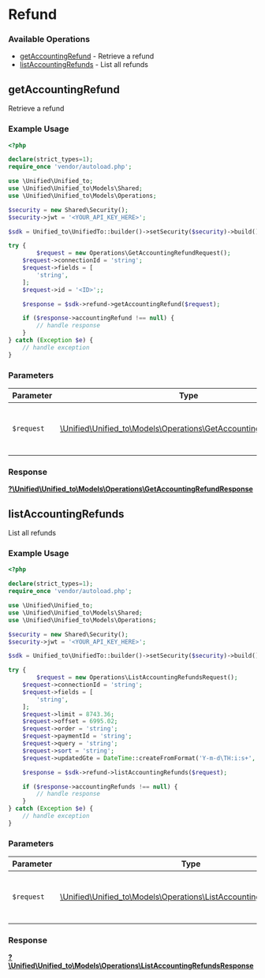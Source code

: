# Refund


### Available Operations

* [getAccountingRefund](#getaccountingrefund) - Retrieve a refund
* [listAccountingRefunds](#listaccountingrefunds) - List all refunds

## getAccountingRefund

Retrieve a refund

### Example Usage

```php
<?php

declare(strict_types=1);
require_once 'vendor/autoload.php';

use \Unified\Unified_to;
use \Unified\Unified_to\Models\Shared;
use \Unified\Unified_to\Models\Operations;

$security = new Shared\Security();
$security->jwt = '<YOUR_API_KEY_HERE>';

$sdk = Unified_to\UnifiedTo::builder()->setSecurity($security)->build();

try {
        $request = new Operations\GetAccountingRefundRequest();
    $request->connectionId = 'string';
    $request->fields = [
        'string',
    ];
    $request->id = '<ID>';;

    $response = $sdk->refund->getAccountingRefund($request);

    if ($response->accountingRefund !== null) {
        // handle response
    }
} catch (Exception $e) {
    // handle exception
}
```

### Parameters

| Parameter                                                                                                                 | Type                                                                                                                      | Required                                                                                                                  | Description                                                                                                               |
| ------------------------------------------------------------------------------------------------------------------------- | ------------------------------------------------------------------------------------------------------------------------- | ------------------------------------------------------------------------------------------------------------------------- | ------------------------------------------------------------------------------------------------------------------------- |
| `$request`                                                                                                                | [\Unified\Unified_to\Models\Operations\GetAccountingRefundRequest](../../Models/Operations/GetAccountingRefundRequest.md) | :heavy_check_mark:                                                                                                        | The request object to use for the request.                                                                                |


### Response

**[?\Unified\Unified_to\Models\Operations\GetAccountingRefundResponse](../../Models/Operations/GetAccountingRefundResponse.md)**


## listAccountingRefunds

List all refunds

### Example Usage

```php
<?php

declare(strict_types=1);
require_once 'vendor/autoload.php';

use \Unified\Unified_to;
use \Unified\Unified_to\Models\Shared;
use \Unified\Unified_to\Models\Operations;

$security = new Shared\Security();
$security->jwt = '<YOUR_API_KEY_HERE>';

$sdk = Unified_to\UnifiedTo::builder()->setSecurity($security)->build();

try {
        $request = new Operations\ListAccountingRefundsRequest();
    $request->connectionId = 'string';
    $request->fields = [
        'string',
    ];
    $request->limit = 8743.36;
    $request->offset = 6995.02;
    $request->order = 'string';
    $request->paymentId = 'string';
    $request->query = 'string';
    $request->sort = 'string';
    $request->updatedGte = DateTime::createFromFormat('Y-m-d\TH:i:s+', '2024-09-01T03:28:05.895Z');;

    $response = $sdk->refund->listAccountingRefunds($request);

    if ($response->accountingRefunds !== null) {
        // handle response
    }
} catch (Exception $e) {
    // handle exception
}
```

### Parameters

| Parameter                                                                                                                     | Type                                                                                                                          | Required                                                                                                                      | Description                                                                                                                   |
| ----------------------------------------------------------------------------------------------------------------------------- | ----------------------------------------------------------------------------------------------------------------------------- | ----------------------------------------------------------------------------------------------------------------------------- | ----------------------------------------------------------------------------------------------------------------------------- |
| `$request`                                                                                                                    | [\Unified\Unified_to\Models\Operations\ListAccountingRefundsRequest](../../Models/Operations/ListAccountingRefundsRequest.md) | :heavy_check_mark:                                                                                                            | The request object to use for the request.                                                                                    |


### Response

**[?\Unified\Unified_to\Models\Operations\ListAccountingRefundsResponse](../../Models/Operations/ListAccountingRefundsResponse.md)**

